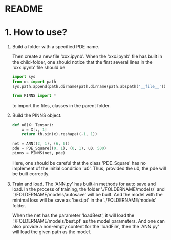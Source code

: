 # README

# 1. How to use?

1. Build a folder with a specified PDE name. 

    Then create a new file 'xxx.ipynb'. When the 'xxx.ipynb' file has built in the child-folder, one should notice that the first several lines in the 'xxx.ipynb' file should be 

    ```Python
    import sys
    from os import path
    sys.path.append(path.dirname(path.dirname(path.abspath('__file__'))))

    from PINNS import *
    ```

    to import the files, classes in the parent folder.

2. Build the PINNS object.
    ```Python
    def u0(X: Tensor):
        x = X[:, 1]
        return th.sin(x).reshape((-1, 1))

    net = ANN((2, 1), (6, 6))
    pde = PDE_Square((0, 1), (0, 1), u0, 500)
    pinns = PINNS(net, pde)
    ```

    Here, one should be careful that the class 'PDE_Square' has no implement of the initial condition 'u0'. Thus, provided the u0, the pde will be built correctly.

3. Train and load.
   The 'ANN.py' has built-in methods for auto save and load. In the process of training, the folder './FOLDERNAME/models/' and './FOLDERNAME/models/autosave' will be built. And the model with the minimal loss will be save as 'best.pt' in the './FOLDERNAME/models' folder.

   When the net has the parameter 'loadBest', it will load the './FOLDERNAME/models/best.pt' as the model parameters. And one can also provide a non-empty content for the 'loadFile', then the 'ANN.py' will load the given path as the model.
